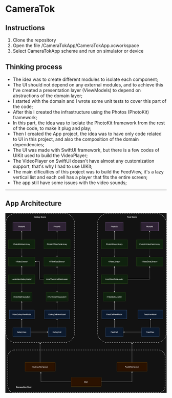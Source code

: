 # CameraTok

## Instructions
1. Clone the repository
2. Open the file /CameraTokApp/CameraTokApp.xcworkspace
3. Select CameraTokApp scheme and run on simulator or device

## Thinking process
- The idea was to create different modules to isolate each component;
- The UI should not depend on any external modules, and to achieve this I've created a presentation layer (ViewModels) to depend on abstractions of the domain layer;
- I started with the domain and I wrote some unit tests to cover this part of the code;
- After this I created the infrastructure using the Photos (PhotoKit) framework;
- In this part, the idea was to isolate the PhotoKit framework from the rest of the code, to make it plug and play;
- Then I created the App project, the idea was to have only code related to UI in this project, and also the composition of the domain dependencies;
- The UI was made with SwiftUI framework, but there is a few codes of UIKit used to build the VideoPlayer;
- The VideoPlayer on SwiftUI doesn't have almost any customization support, that's why I had to use UIKit;
- The main dificulties of this project was to build the FeedView, it's a lazy vertical list and each cell has a player that fits the entire screen;
- The app still have some issues with the video sounds;

---

## App Architecture

![](architecture.png)